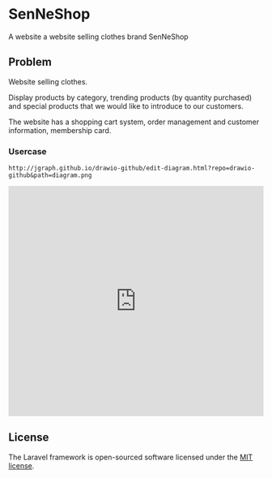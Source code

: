 # SenNeShop

A website a website selling clothes brand SenNeShop

## Problem

Website selling clothes.

Display products by category, trending products (by quantity purchased) and special products that we would like to introduce to our customers.

The website has a shopping cart system, order management and customer information, membership card.

### Usercase


```
http://jgraph.github.io/drawio-github/edit-diagram.html?repo=drawio-github&path=diagram.png
```

<iframe frameborder="0" style="width:100%;height:454px;" src="https://viewer.diagrams.net/?tags=%7B%7D&highlight=0000ff&edit=_blank&layers=1&nav=1&title=#R1ZrNcpswEICfxsfOAAL%2FHFOStId02qmn7VlBa9BUIEbIwe7TV9gCG4u08dRI9GRYVojd%2FbSsFs9QnO8%2BCFxmnzgBNgs8spuh%2B1kQ%2BH60VD%2BNZK8lcz84SlJBiZadBGv6C7TQ09ItJVD1FCXnTNKyL0x4UUAiezIsBK%2F7ahvO%2BrOWOAVDsE4wM6U%2FKJHZUbqMvJP8I9A0a2f2PX0lx62yFlQZJrw%2BE6GHGYoF5%2FJ4lO9iYI33Wr8cxz2%2BcrV7MAGFfNMAHYpK7lvjgChb9WnBC%2FXzPpM5U2e%2BOiS4yoDok%2BPYZsCr02tRxbci0Vo61hKLFLTWvDNdQQM8Byn2SkUAw5K%2B9O%2BOdfDSTu9knzrQJg6bq6d%2BwWyrb%2FoVUlpJEKYbGFM4NdbXGZWwLvHh%2BWuFdN8j%2BpYgJOz%2B7AbTQD0gCDUOekG86%2Fioz%2FDSouyMrHbcv%2FgEGT6Jt5XkIh9wisK1bA63ObtLlI4yvzGcqqXxhJ%2BBfeEVlZQXSuWZS8nzM4U7RtPmguQXDuRbyWgBcbdYvdt4dRFceHVuOhUNOHV%2BA6eG8yvXFRTkrslMp4tK8kibCc78ce1Si8ylhiwttcjAqsYHBSz4tiBNGOBZ0QJOV154ufIGGPHDkSDxV%2FaT79wkIrJExNwg4lvV5BgPJ4ec4ZID5F1w0AX9Lxk4ugUHoX0OFu5ewguDgyeeUsfxd%2FkGbqtfm%2FFfuov%2F0swDJcHNi8CjxYarGvmQDeKDEVVVc0Gm9Y4YYsMPxoID2Yej3We5oKOdu58eVI04LQZ8i%2FmhC5HNTZpDBAITgXXGy5IWqZImWMhpFA1dwPf9%2BNtIC8G1G4xbMDGwcz%2FrWowMhbl3vyPTejEgiylh4SD8yGX4zTbFdwr1pOI%2FsP5Hi7%2BLvl3oMv6hEf%2FPgkx1%2B%2BgPtBHGQiG8NhWM02oKViYdyFrFsDLoWEu82Rie%2Ba8amBflhR%2BZUI3Vv0QOSk7ksOREZsl5D0zNcJgOEyKgqmbNB5wCp46%2FFph7kYXFwhM5aFahocIztIWGWXjGAtp%2BxQunybRa2G%2FtXN4EhsgBDENlqDUYzDL0C97nzfNOioGVRQYcbEXQwGcMewyYHzLiDJKfSsSPJalDErrIj1%2BJqtPTHxUO187%2B74EefgM%3D"></iframe>

## License

The Laravel framework is open-sourced software licensed under the [MIT license](https://opensource.org/licenses/MIT).
